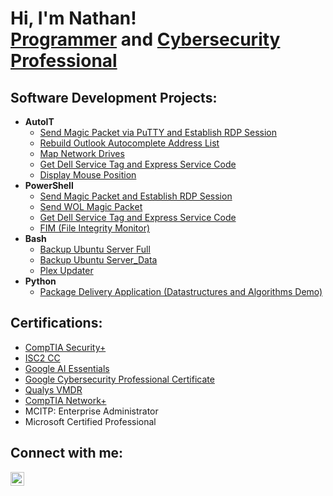 <h1>Hi, I'm Nathan! <br/><a href="https://github.com/nathanlarsen1">Programmer</a> and <a href="https://www.linkedin.com/in/nathan-larsen-49671a82/">Cybersecurity Professional</a></h1>

<h2>Software Development Projects:</h2>

- <b>AutoIT</b>
  - [Send Magic Packet via PuTTY and Establish RDP Session](https://github.com/nathanlarsen1/SendMagicPacketRDPSession)
  - [Rebuild Outlook Autocomplete Address List](https://github.com/nathanlarsen1/RebuildOutlookAutocompleteAddressList)
  - [Map Network Drives](https://github.com/nathanlarsen1/MapNetworkDrives)
  - [Get Dell Service Tag and Express Service Code](https://github.com/nathanlarsen1/GetDellServiceTag1)
  - [Display Mouse Position](https://github.com/nathanlarsen1/Algorithms-Practice)
- <b>PowerShell</b>
  - [Send Magic Packet and Establish RDP Session](https://github.com/nathanlarsen1/Sentinel-Lab)
  - [Send WOL Magic Packet](https://github.com/nathanlarsen1/Jwipe.PowerShell)
  - [Get Dell Service Tag and Express Service Code](https://github.com/nathanlarsen1/GetDellServiceTag2)
  - [FIM (File Integrity Monitor)](https://github.com/nathanlarsen1/PowerShell-Integrity-FIM)
- <b>Bash</b>
  - [Backup Ubuntu Server Full](https://github.com/nathanlarsen1/EncrypterPOC)
  - [Backup Ubuntu Server_Data](https://github.com/nathanlarsen1/DecrypterPOC)
  - [Plex Updater](https://github.com/nathanlarsen1/Key-Logger-With-Email)
- <b>Python</b>
  - [Package Delivery Application (Datastructures and Algorithms Demo)](https://github.com/nathanlarsen1/Package-Delivery-Pathfinding-Algorithm)

<h2> Certifications:</h2>

- [CompTIA Security+](https://www.comptia.org/certifications/security)
- [ISC2 CC](https://www.isc2.org/landing/1mcc?utm_source=google&utm_medium=cpc&utm_campaign=GBL-CC-1M-DG&utm_term=search&utm_content=GBL-CC-1M-DG&gad_source=1&gclid=CjwKCAjw3P-2BhAEEiwA3yPhwKce7A6S9Mt46gfALP1YHUSvypAvJrCuLcyYdOBS4g8aRF-MYC4e8BoCzHwQAvD_BwE)
- [Google AI Essentials](https://www.coursera.org/learn/google-ai-essentials)
- [Google Cybersecurity Professional Certificate](https://www.coursera.org/google-certificates/cybersecurity-certificate?utm_campaign=sou--direct__med--none-direct__cam--gwgsite__con--null__ter--null&utm_medium=institutions&utm_source=google)
- [Qualys VMDR](https://www.qualys.com/training/course/vmdr/)
- [CompTIA Network+](https://www.comptia.org/certifications/network)
- MCITP: Enterprise Administrator
- Microsoft Certified Professional


<h2>Connect with me:</h2>

[<img align="left" alt="NathanLarsen | LinkedIn" width="22px" src="https://cdn.jsdelivr.net/npm/simple-icons@v3/icons/linkedin.svg" />][linkedin]

[linkedin]: https://linkedin.com/in/nathan-larsen-49671a82
